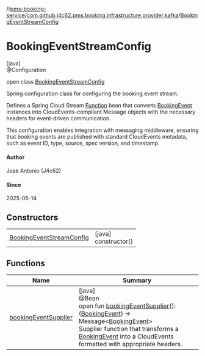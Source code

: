 //[pms-booking-service](../../../index.md)/[com.github.j4c62.pms.booking.infrastructure.provider.kafka](../index.md)/[BookingEventStreamConfig](index.md)

# BookingEventStreamConfig

[java]\
@Configuration

open class [BookingEventStreamConfig](index.md)

Spring configuration class for configuring the booking event stream. 

Defines a Spring Cloud Stream [Function](https://docs.oracle.com/en/java/javase/23/docs/api/java.base/java/util/function/Function.html) bean that converts [BookingEvent](../../com.github.j4c62.pms.booking.domain.aggregate.event/-booking-event/index.md) instances into CloudEvents-compliant Message objects with the necessary headers for event-driven communication. 

This configuration enables integration with messaging middleware, ensuring that booking events are published with standard CloudEvents metadata, such as event ID, type, source, spec version, and timestamp.

#### Author

Jose Antonio (J4c62)

#### Since

2025-05-14

## Constructors

| | |
|---|---|
| [BookingEventStreamConfig](-booking-event-stream-config.md) | [java]<br>constructor() |

## Functions

| Name | Summary |
|---|---|
| [bookingEventSupplier](booking-event-supplier.md) | [java]<br>@Bean<br>open fun [bookingEventSupplier](booking-event-supplier.md)(): ([BookingEvent](../../com.github.j4c62.pms.booking.domain.aggregate.event/-booking-event/index.md)) -&gt; Message&lt;[BookingEvent](../../com.github.j4c62.pms.booking.domain.aggregate.event/-booking-event/index.md)&gt;<br>Supplier function that transforms a [BookingEvent](../../com.github.j4c62.pms.booking.domain.aggregate.event/-booking-event/index.md) into a CloudEvents formatted  with appropriate headers. |